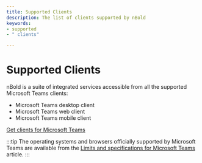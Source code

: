 ```yaml
---
title: Supported Clients
description: The list of clients supported by nBold
keywords:
- supported
- " clients"

---
```

# Supported Clients

nBold is a suite of integrated services accessible from all the supported Microsoft Teams clients:

* Microsoft Teams desktop client
* Microsoft Teams web client
* Microsoft Teams mobile client

[Get clients for Microsoft Teams](https://docs.microsoft.com/en-us/microsoftteams/get-clients)

:::tip
The operating systems and browsers officially supported by Microsoft Teams are available from the [Limits and specifications for Microsoft Teams](https://docs.microsoft.com/en-us/microsoftteams/limits-specifications-teams) article.
:::